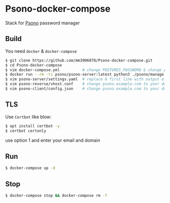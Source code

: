 # Psono-docker-compose
Stack for [Psono](https://psono.com/) password manager
## Build
You need `docker` & `docker-compose`
```sh
$ git clone https://github.com/mm3906078/Psono-docker-compose.git
$ cd Psono-docker-compose
$ vim docker-compose.yml          # change POSTGRES_PASSWORD & change psono.example.com to your domain
$ docker run --rm -ti psono/psono-server:latest python3 ./psono/manage.py generateserverkeys
$ vim psono-server/settings.yaml  # replace 6 first line with output of above command & change psono.example.com to your domain
$ vim psono-reverse/vhost.conf    # change psono.example.com to your domain
$ vim psono-client/config.json    # change psono.example.com to your domain
```
## TLS
Use `Certbot` like blow:
```sh
$ apt install certbot -y
$ certbot certonly
```
use option 1 and enter your email and domain
## Run
```sh
$ docker-compose up -d
```
## Stop
```sh
$ docker-compose stop && docker-compose rm -f
```

